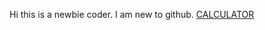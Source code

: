 Hi this is a newbie coder. I am new to github. 
<a href="#" class="button icon search">CALCULATOR</a>

